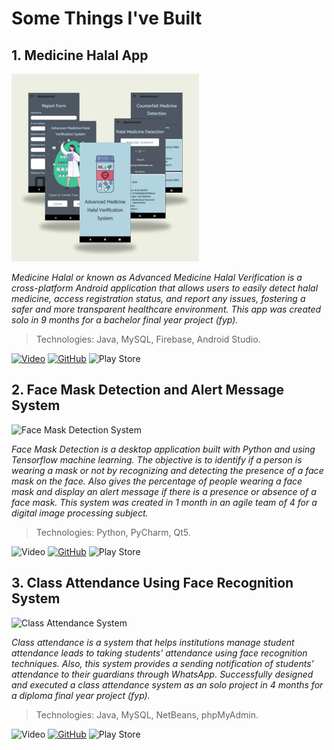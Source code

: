 # Some Things I've Built 


## 1. Medicine Halal App 

![Medicine Halal App](/assets/medicinenhalal1.png)
 
*Medicine Halal or known as Advanced Medicine Halal Verification is a cross-platform Android application that allows users to easily detect halal medicine, access registration status, and report any issues, fostering a safer and more transparent healthcare environment. This app was created solo in 9 months for a bachelor final year project (fyp).*
> Technologies: Java, MySQL, Firebase, Android Studio.

[![Video](https://img.shields.io/badge/Presentation-7030A0.svg?style=for-the-badge&logo=YouTube&logoColor=white)](https://drive.google.com/file/d/1ZSjbIlEvK1Oe3dto9s_gDVIh5rtpX6FC/view?usp=sharing) [![GitHub](https://img.shields.io/badge/Code-7030A0.svg?style=for-the-badge&logo=github&logoColor=white)](https://github.com/aafiqah/advanced_medicine_halal) ![Play Store](https://img.shields.io/badge/App-7030A0?style=for-the-badge&logo=google-play&logoColor=white)

## 2. Face Mask Detection and Alert Message System 

![Face Mask Detection System](https://placebear.com/300/300)
 
*Face Mask Detection is a desktop application built with Python and using Tensorflow machine learning. The objective is to identify if a person is wearing a mask or not by recognizing and detecting the presence of a face mask on the face. Also gives the percentage of people wearing a face mask and display an alert message if there is a presence or absence of a face mask. This system was created in 1 month in an agile team of 4 for a digital image processing subject.*
> Technologies: Python, PyCharm, Qt5.

![Video](https://img.shields.io/badge/Presentation-7030A0.svg?style=for-the-badge&logo=YouTube&logoColor=white) [![GitHub](https://img.shields.io/badge/Code-7030A0.svg?style=for-the-badge&logo=github&logoColor=white)](https://github.com/aafiqah/face_mask_detection) ![Play Store](https://img.shields.io/badge/App-7030A0?style=for-the-badge&logo=google-play&logoColor=white)


## 3. Class Attendance Using Face Recognition System 

![Class Attendance System](https://placebear.com/300/300)
 
*Class attendance is a system that helps institutions manage student attendance leads to taking students’ attendance using face recognition techniques. Also, this system provides a sending notification of students’ attendance to their guardians through WhatsApp. Successfully designed and executed a class attendance system as an solo project in 4 months for a diploma final year project (fyp).*
> Technologies: Java, MySQL, NetBeans, phpMyAdmin.

![Video](https://img.shields.io/badge/Presentation-7030A0.svg?style=for-the-badge&logo=YouTube&logoColor=white) [![GitHub](https://img.shields.io/badge/Code-7030A0.svg?style=for-the-badge&logo=github&logoColor=white)](https://github.com/aafiqah/class_attendance) ![Play Store](https://img.shields.io/badge/App-7030A0?style=for-the-badge&logo=google-play&logoColor=white)
